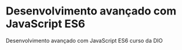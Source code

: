 # Desenvolvimento avançado com JavaScript ES6
Desenvolvimento avançado com JavaScript ES6 curso da DIO 
